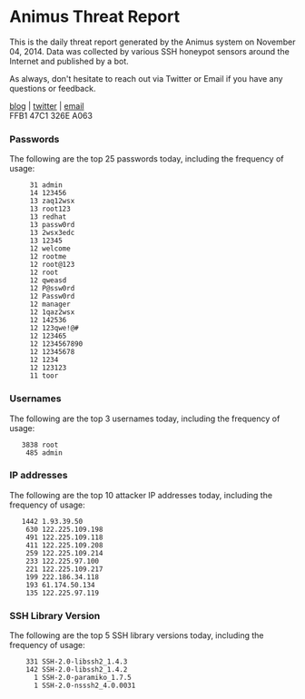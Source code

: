 # Animus Threat Report

This is the daily threat report generated by the Animus system on November 04, 2014. Data was collected by various SSH honeypot sensors around the Internet and published by a bot.  

As always, don't hesitate to reach out via Twitter or Email if you have any questions or feedback.  

[blog](http://morris.guru) | [twitter](https://twitter.com/andrew___morris) | [email](mailto:andrew@morris.guru)  
FFB1 47C1 326E A063  
### Passwords
The following are the top 25 passwords today, including the frequency of usage:
```
     31 admin
     14 123456
     13 zaq12wsx
     13 root123
     13 redhat
     13 passw0rd
     13 2wsx3edc
     13 12345
     12 welcome
     12 rootme
     12 root@123
     12 root
     12 qweasd
     12 P@ssw0rd
     12 Passw0rd
     12 manager
     12 1qaz2wsx
     12 142536
     12 123qwe!@#
     12 123465
     12 1234567890
     12 12345678
     12 1234
     12 123123
     11 toor
```

### Usernames
The following are the top 3 usernames today, including the frequency of usage:
```
   3838 root
    485 admin
```

### IP addresses
The following are the top 10 attacker IP addresses today, including the frequency of usage:
```
   1442 1.93.39.50
    630 122.225.109.198
    491 122.225.109.118
    411 122.225.109.208
    259 122.225.109.214
    233 122.225.97.100
    221 122.225.109.217
    199 222.186.34.118
    193 61.174.50.134
    135 122.225.97.119
```

### SSH Library Version
The following are the top 5 SSH library versions today, including the frequency of usage:
```
    331 SSH-2.0-libssh2_1.4.3
    142 SSH-2.0-libssh2_1.4.2
      1 SSH-2.0-paramiko_1.7.5
      1 SSH-2.0-nsssh2_4.0.0031
```
